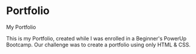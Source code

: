 # Portfolio
My Portfolio

This is my Portfolio, created while I was enrolled in a Beginner's PowerUp Bootcamp.
Our challenge was to create a portfolio using only HTML & CSS.
